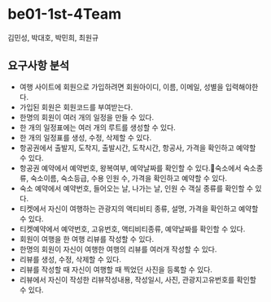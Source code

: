 # be01-1st-4Team
김민성, 박대호, 박민희, 최원규

## 요구사항 분석
- 여행 사이트에 회원으로 가입하려면 회원아이디, 이름, 이메일, 성별을 입력해야한다.
- 가입된 회원은 회원코드를 부여받는다.
- 한명의 회원이 여러 개의 일정을 만들 수 있다.
- 한 개의 일정표에는 여러 개의 루트를 생성할 수 있다.
- 한 개의 일정표를 생성, 수정, 삭제할 수 있다. 
- 항공권에서 출발지, 도착지, 출발시간, 도착시간, 항공사, 가격을 확인하고 예약할 수 있다.
- 항공권 예약에서  예약번호, 왕복여부, 예약날짜를 확인할 수 있다.숙소에서 숙소종류, 숙소이름, 숙소등급, 수용 인원 수, 가격을 확인하고 예약할 수 있다.
- 숙소 예약에서 예약번호, 들어오는 날, 나가는 날, 인원 수 객실 종류를 확인할 수 있다.
- 티켓에서 자신이 여행하는 관광지의 액티비티 종류, 설명, 가격을 확인하고 예약할 수 있다.
- 티켓예약에서 예약번호, 고유번호, 액티비티종류, 예약날짜를 확인할 수 있다.
- 회원이 여행을 한 여행 리뷰를 작성할 수 있다.
- 한명의 회원이 자신이 여행한 여행의 리뷰를 여러개 작성할 수 있다.
- 리뷰를 생성, 수정, 삭제할 수 있다.
- 리뷰를 작성할 때 자신이 여행할 때 찍었던 사진을 등록할 수 있다.
- 리뷰에서 자신이 작성한 리뷰작성내용, 작성일시, 사진, 관광지고유번호를 확인할 수 있다.

